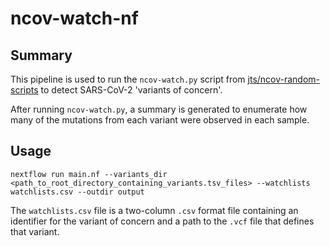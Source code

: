 # ncov-watch-nf

## Summary
This pipeline is used to run the `ncov-watch.py` script from [jts/ncov-random-scripts](https://github.com/jts/ncov-random-scripts) to
detect SARS-CoV-2 'variants of concern'.

After running `ncov-watch.py`, a summary is generated to enumerate how many of the mutations from each variant were observed in each sample.

## Usage
```
nextflow run main.nf --variants_dir <path_to_root_directory_containing_variants.tsv_files> --watchlists watchlists.csv --outdir output
```

The `watchlists.csv` file is a two-column `.csv` format file containing an identifier for the variant of concern and a path to the `.vcf` file that defines that variant.
